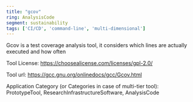 ```yaml
---
title: "gcov"
ring: AnalysisCode
segment: sustainability
tags: ['CI/CD', 'command-line', 'multi-dimensional']
---
```

Gcov is a test coverage analysis tool, it considers which lines are actually executed and how often

Tool License: https://choosealicense.com/licenses/gpl-2.0/

Tool url: https://gcc.gnu.org/onlinedocs/gcc/Gcov.html

Application Category (or Categories in case of multi-tier tool): PrototypeTool, ResearchInfrastructureSoftware, AnalysisCode
